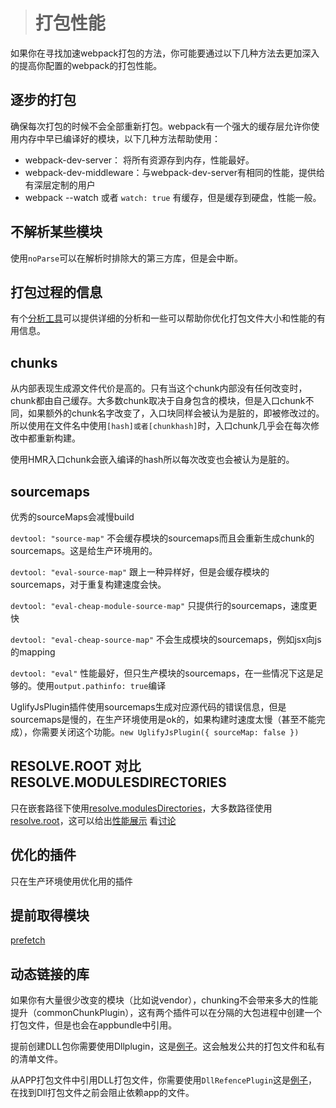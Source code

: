 > # 打包性能

如果你在寻找加速webpack打包的方法，你可能要通过以下几种方法去更加深入的提高你配置的webpack的打包性能。

## 逐步的打包

确保每次打包的时候不会全部重新打包。webpack有一个强大的缓存层允许你使用内存中早已编译好的模块，以下几种方法帮助使用：

 - webpack-dev-server： 将所有资源存到内存，性能最好。
 - webpack-dev-middleware：与webpack-dev-server有相同的性能，提供给有深层定制的用户
 - webpack --watch 或者 `watch: true` 有缓存，但是缓存到硬盘，性能一般。

## 不解析某些模块

使用`noParse`可以在解析时排除大的第三方库，但是会中断。

## 打包过程的信息

有个[分析工具](http://webpack.github.io/analyse/)可以提供详细的分析和一些可以帮助你优化打包文件大小和性能的有用信息。

## chunks

从内部表现生成源文件代价是高的。只有当这个chunk内部没有任何改变时，chunk都由自己缓存。大多数chunk取决于自身包含的模块，但是入口chunk不同，如果额外的chunk名字改变了，入口块同样会被认为是脏的，即被修改过的。所以使用在文件名中使用`[hash]或者[chunkhash]`时，入口chunk几乎会在每次修改中都重新构建。

使用HMR入口chunk会嵌入编译的hash所以每次改变也会被认为是脏的。

## sourcemaps

优秀的sourceMaps会减慢build

`devtool: "source-map"` 不会缓存模块的sourcemaps而且会重新生成chunk的sourcemaps。这是给生产环境用的。

`devtool: "eval-source-map"` 跟上一种异样好，但是会缓存模块的sourcemaps，对于重复构建速度会快。

`devtool: "eval-cheap-module-source-map"` 只提供行的sourcemaps，速度更快

`devtool: "eval-cheap-source-map"` 不会生成模块的sourcemaps，例如jsx向js的mapping

`devtool: "eval"` 性能最好，但只生产模块的sourcemaps，在一些情况下这是足够的。使用`output.pathinfo: true`编译

UglifyJsPlugin插件使用sourcemaps生成对应源代码的错误信息，但是sourcemaps是慢的，在生产环境使用是ok的，如果构建时速度太慢（甚至不能完成），你需要关闭这个功能。`new UglifyJsPlugin({ sourceMap: false })`

## RESOLVE.ROOT 对比 RESOLVE.MODULESDIRECTORIES

只在嵌套路径下使用[resolve.modulesDirectories](http://webpack.github.io/docs/configuration.html#resolve-modulesdirectories)，大多数路径使用[resolve.root](http://webpack.github.io/docs/configuration.html#resolve-root)，这可以给出[性能展示](https://github.com/webpack/webpack/issues/1574#issuecomment-157520561) 看[讨论](https://github.com/webpack/webpack/issues/472#issuecomment-55706013)


## 优化的插件

只在生产环境使用优化用的插件

## 提前取得模块

[prefetch](http://webpack.github.io/docs/list-of-plugins.html#prefetchplugin)

## 动态链接的库

如果你有大量很少改变的模块（比如说vendor），chunking不会带来多大的性能提升（commonChunkPlugin），这有两个插件可以在分隔的大包进程中创建一个打包文件，但是也会在appbundle中引用。

提前创建DLL包你需要使用Dllplugin，这是[例子](https://github.com/webpack/webpack/tree/master/examples/dll)。这会触发公共的打包文件和私有的清单文件。

从APP打包文件中引用DLL打包文件，你需要使用`DllRefencePlugin`这是[例子](https://github.com/webpack/webpack/tree/master/examples/dll-user)，在找到Dll打包文件之前会阻止依赖app的文件。